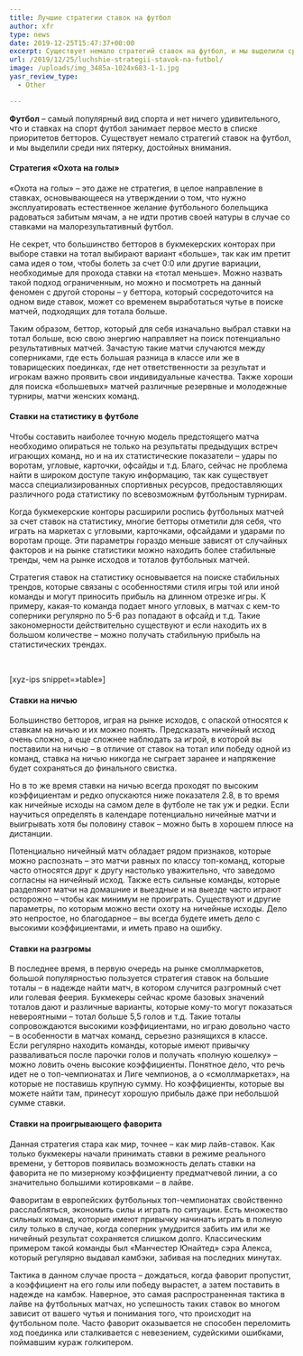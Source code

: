 ```yaml
---
title: Лучшие стратегии ставок на футбол
author: xfr
type: news
date: 2019-12-25T15:47:37+00:00
excerpt: Существует немало стратегий ставок на футбол, и мы выделили среди них пятерку, достойных внимания...
url: /2019/12/25/luchshie-strategii-stavok-na-futbol/
image: /uploads/img_3485a-1024x683-1-1.jpg
yasr_review_type:
  - Other

---
```

**Футбол** – самый популярный вид спорта и нет ничего удивительного, что и ставках на спорт футбол занимает первое место в списке приоритетов бетторов. Существует немало стратегий ставок на футбол, и мы выделили среди них пятерку, достойных внимания.

#### Стратегия &#171;Охота на голы&#187;

&#171;Охота на голы&#187; – это даже не стратегия, в целое направление в ставках, основывающееся на утверждении о том, что нужно эксплуатировать естественное желание футбольного болельщика радоваться забитым мячам, а не идти против своей натуры в случае со ставками на малорезультативный футбол.

Не секрет, что большинство бетторов в букмекерских конторах при выборе ставки на тотал выбирают вариант &#171;больше&#187;, так как им претит сама идея о том, чтобы болеть за счет 0:0 или другие вариации, необходимые для прохода ставки на &#171;тотал меньше&#187;. Можно назвать такой подход ограниченным, но можно и посмотреть на данный феномен с другой стороны – у беттора, который сосредоточится на одном виде ставок, может со временем выработаться чутье в поиске матчей, подходящих для тотала больше.

Таким образом, беттор, который для себя изначально выбрал ставки на тотал больше, всю свою энергию направляет на поиск потенциально результативных матчей. Зачастую такие матчи случаются между соперниками, где есть большая разница в классе или же в товарищеских поединках, где нет ответственности за результат и игрокам важно проявить свои индивидуальные качества. Также хороши для поиска &#171;большевых&#187; матчей различные резервные и молодежные турниры, матчи женских команд.

#### Ставки на статистику в футболе

Чтобы составить наиболее точную модель предстоящего матча необходимо опираться не только на результаты предыдущих встреч играющих команд, но и на их статистические показатели – удары по воротам, угловые, карточки, офсайды и т.д. Благо, сейчас не проблема найти в широком доступе такую информацию, так как существует масса специализированных спортивных ресурсов, предоставляющих различного рода статистику по всевозможным футбольным турнирам.

Когда букмекерские конторы расширили роспись футбольных матчей за счет ставок на статистику, многие бетторы отметили для себя, что играть на маркетах с угловыми, карточками, офсайдами и ударами по воротам проще. Эти параметры гораздо меньше зависят от случайных факторов и на рынке статистики можно находить более стабильные тренды, чем на рынке исходов и тоталов футбольных матчей.

Стратегия ставок на статистику основывается на поиске стабильных трендов, которые связаны с особенностями стиля игры той или иной команды и могут приносить прибыль на длинном отрезке игры. К примеру, какая-то команда подает много угловых, в матчах с кем-то соперники регулярно по 5-6 раз попадают в офсайд и т.д. Такие закономерности действительно существуют и если находить их в большом количестве – можно получать стабильную прибыль на статистических трендах.

&nbsp;

[xyz-ips snippet=&#187;table&#187;]

#### Ставки на ничью

Большинство бетторов, играя на рынке исходов, с опаской относятся к ставкам на ничью и их можно понять. Предсказать ничейный исход очень сложно, а еще сложнее наблюдать за игрой, в которой вы поставили на ничью – в отличие от ставок на тотал или победу одной из команд, ставка на ничью никогда не сыграет заранее и напряжение будет сохраняться до финального свистка.

Но в то же время ставки на ничью всегда проходят по высоким коэффициентам и редко опускаются ниже показателя 2.8, в то время как ничейные исходы на самом деле в футболе не так уж и редки. Если научиться определять в календаре потенциально ничейные матчи и выигрывать хотя бы половину ставок – можно быть в хорошем плюсе на дистанции.

Потенциально ничейный матч обладает рядом признаков, которые можно распознать – это матчи равных по классу топ-команд, которые часто относятся друг к другу настолько уважительно, что заведомо согласны на ничейный исход. Также есть сильные команды, которые разделяют матчи на домашние и выездные и на выезде часто играют осторожно – чтобы как минимум не проиграть. Существуют и другие параметры, по которым можно вести охоту на ничейные исходы. Дело это непростое, но благодарное – вы всегда будете иметь дело с высокими коэффициентами, и иметь право на ошибку.

#### Ставки на разгромы

В последнее время, в первую очередь на рынке смоллмаркетов, большой популярностью пользуется стратегия ставок на большие тоталы – в надежде найти матч, в котором случится разгромный счет или голевая феерия. Букмекеры сейчас кроме базовых значений тоталов дают и различные варианты, которые кому-то могут показаться невероятными – тотал больше 5,5 голов и т.д. Такие тоталы сопровождаются высокими коэффициентами, но играю довольно часто – в особенности в матчах команд, серьезно разнящихся в классе.  
Если регулярно находить команды, которые имеют привычку разваливаться после парочки голов и получать &#171;полную кошелку&#187; – можно ловить очень высокие коэффициенты. Понятное дело, что речь идет не о топ-чемпионатах и Лиге чемпионов, а о &#171;смоллмаркетах&#187;, на которые не поставишь крупную сумму. Но коэффициенты, которые вы можете найти там, принесут хорошую прибыль даже при небольшой сумме ставки.

#### Ставки на проигрывающего фаворита

Данная стратегия стара как мир, точнее – как мир лайв-ставок. Как только букмекеры начали принимать ставки в режиме реального времени, у бетторов появилась возможность делать ставки на фаворита не по мизерному коэффициенту предматчевой линии, а со значительно большими котировками – в лайве.

Фаворитам в европейских футбольных топ-чемпионатах свойственно расслабляться, экономить силы и играть по ситуации. Есть множество сильных команд, которые имеют привычку начинать играть в полную силу только в случае, когда соперник умудрится забить им или же ничейный результат сохраняется слишком долго. Классическим примером такой команды был &#171;Манчестер Юнайтед&#187; сэра Алекса, который регулярно выдавал камбэки, забивая на последних минутах.

Тактика в данном случае проста – дождаться, когда фаворит пропустит, а коэффициент на его голы или победу вырастет, а затем поставить в надежде на камбэк. Наверное, это самая распространенная тактика в лайве на футбольных матчах, но успешность таких ставок во многом зависит от вашего чутья и понимания того, что происходит на футбольном поле. Часто фаворит оказывается не способен переломить ход поединка или сталкивается с невезением, судейскими ошибками, поймавшим кураж голкипером.